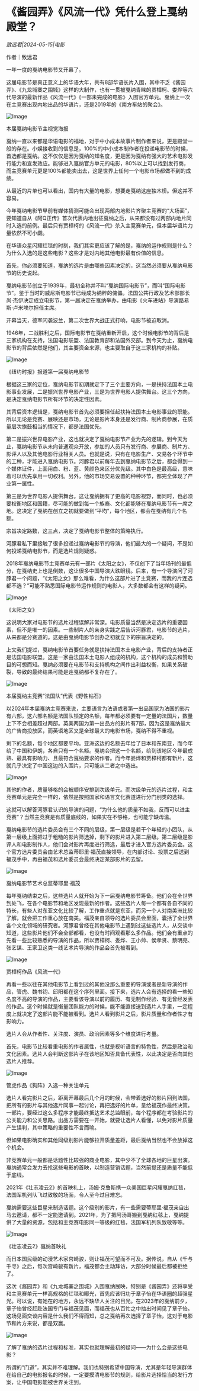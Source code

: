 # 《酱园弄》《风流一代》凭什么登上戛纳殿堂？

*致远君|2024-05-15|电影*

作者｜致远君

一年一度的戛纳电影节又开幕了。

这届电影节是真正意义上的华语大年，共有8部华语长片入围，其中不乏《酱园弄》、《九龙城寨之围城》这样的大制作，也有一贯被戛纳青睐的贾樟柯、娄烨等六代导演的最新作品《风流一代》《一部未完成的电影》入围官方单元。戛纳上一次在主竞赛出现内地出品的华语片，还是2019年的《南方车站的聚会》。

![Image](http://static.ylzbl.com/uploads/ueditor/php/upload/image/20240515/1715744923944945.jpeg)

本届戛纳电影节主视觉海报

戛纳一直以来都是华语电影的福地，对于中小成本故事片制作者来说，更是殿堂一般的存在。小娱接收到的信息是，100%的中小成本制作者在投递电影节的时候，首选都是戛纳。这不仅仅是因为戛纳的知名度，更是因为戛纳有强大的艺术电影发行能力和宣发效应。能够进入戛纳官方单元的电影，80%以上可以找到发行商，而主竞赛单元更是100%都能卖出去，这是世界上任何一个电影市场都做不到的成绩。

从最近的片单也可以看出，国内有大量的电影，想要走戛纳这座独木桥。但这并不容易。

今年戛纳电影节早前有媒体猜测可能会出现两部内地影片齐聚主竞赛的“大场面”，要知道自从《阿Q正传》首次代表内地出征戛纳之后，从来都没有过两部内地片同时入选的前例。最后只有贾樟柯的《风流一代》杀入主竞赛单元，但本届华语片力量依然不可小觑。

在华语众星闪耀红毯的时刻，我们其实更应该了解的是，戛纳的运作规则是什么？为什么入选的是这些电影？这些才是对内地其他电影最有价值的信息。

首先，你必须要知道，戛纳的选片是由哪些因素决定的，这当然必须要从戛纳电影节的历史说起。

戛纳电影节创立于1939年，最初全称并不叫“戛纳国际电影节”，而叫“国际电影节”。鉴于当时的威尼斯电影节已经成为纳粹的傀儡，法国公共行政及艺术部部长尚·杰伊决定成立电影节，第一届决定在戛纳举办，由电影《火车进站》导演路易斯·卢米埃尔担任主席。

开幕当天，德军闪袭波兰，第二次世界大战正式打响，电影节被迫取消。

1946年，二战胜利之后，国际电影节在戛纳重新开启，这个时候电影节的背后是三家机构在支持，法国电影联盟、法国教育部和法国外交部。到今天为止，戛纳电影节的背后依然是他们，其主要资金来源，也主要取自于这三家机构的补贴。

![Image](http://static.ylzbl.com/uploads/ueditor/php/upload/image/20240515/1715744923812605.jpeg)

《纽约时报》报道第一届戛纳电影节

根据这三家的定位，戛纳电影节初期就定下了三个主要方向，一是扶持法国本土电影事业发展，二是振兴世界电影产业，三是为世界电影人提供舞台。这三个方向，是决定戛纳电影节所有环节的决定性因素。

其背后资本逻辑是，戛纳电影节首先必须要担任起扶持法国本土电影事业的职能。所以无论是竞赛、展映还是市场，无论是影片本身还是发行商、制片商参展，在质量层次旗鼓相当的情况下，都是法国优先。

第二是振兴世界电影产业，这也就决定了戛纳电影节产业为先的逻辑。到今天为止，戛纳电影节从未向普通观众开放，参加的人员只有发行商、参展商、制片方、影评人以及其他电影行业相关人员。也就是说，只有在电影生产、交易各个环节中的工种，才能进入戛纳电影节。河豚君以前每年去到戛纳电影节之后，都会得到一个媒体证件，上面用白、粉、蓝、黄颜色来区分优先级。其中白色是最高级，意味着可以优先享用一切权利。另外，他的市场交易设置的种种环节，都完全体现了产业第一属性。

第三是为世界电影人提供舞台。这让戛纳拥有了更高的电影视野，而同时，也必须要权衡地区和国籍，尽可能的做到每一个族裔、文化都能够在戛纳电影节有一席之地。这决定了戛纳在创立之初就要做到“平均”，每个地区，都会在戛纳有几个名额。

宗旨决定路数，这三点，决定了戛纳电影节整体的策略执行。

河豚君私下里接触了很多投递过戛纳电影节的导演，他们最大的一个疑问，不是如何投递戛纳电影节，而是选片规则疑惑。

2018年戛纳电影节主竞赛单元有一部片《太阳之女》，不仅创下了当年场刊的最低分，在戛纳史上也是倒数，这让很多中国导演大跌眼镜。后来，有一个导演问了河豚君一个问题，“《太阳之女》那么难看，为什么这部片进了主竞赛，而我的片连选都不选？”可能不熟悉国际电影节运作规则的电影人，大多数都会有这样的疑问。

![Image](http://static.ylzbl.com/uploads/ueditor/php/upload/image/20240515/1715744924374235.jpeg)

《太阳之女》

这说明大家对电影节的选片过程误解非常深。电影质量当然是决定选片的重要因素，但不是唯一的因素。一些制片人的亲身实践之后告诉河豚君，电影节的选片，从来都是分赛道的。这是由戛纳电影节创办之初就立下的宗旨决定的。

上文我们提过，戛纳电影节首要任务就是扶持法国本土电影产业，背后的支持者正是法国电影联盟。这是一家由法国本土电影人组成的机构，这个机构的成员和赞助目的可想而知。戛纳必须要在电影节和支持机构之间作出利益权衡，如果关系破裂，导致的最终结果可能是连戛纳都不复存在了。

![Image](http://static.ylzbl.com/uploads/ueditor/php/upload/image/20240515/1715744924610959.jpeg)

本届戛纳主竞赛“法国队”代表《野性钻石》

以2024年本届戛纳主竞赛来说，主要语言为法语或者第一出品国家为法国的影片有六部，这六部名额是法国队锁定的名额，每年都必须要有一定量的法国片，数量上下不会相差超过两部。英美两国为第一出品方的影片有7部，因为这是戛纳最大的广告商投放区，而英语地区又是全球最大的电影市场，戛纳不得不重视。

剩下的名额，每个地区都要平均。亚洲这边的名额去年给了日本和东南亚，而今年给了中国和伊朗，各自只有一个名额。戛纳会把这一个名额，给到该地区今年最成熟、最具有影响力、且最符合戛纳要求的作者。而今年娄烨和贾樟柯都有新片，这就几乎决定了中国这边的入围片，只可能从二者之中选出。

![Image](http://static.ylzbl.com/uploads/ueditor/php/upload/image/20240515/1715744925908698.jpeg)

其他的作者，质量够格的会被顺序安排到次级单元。而次级单元的选片过程，和主竞赛单元是完全一样的，依然是按照国家和语言文化赛道进行分门别类的选择。

这就可以解答河豚君认识的导演的问题，“为什么他的质量不如我，反而可以进主竞赛”？当然主竞赛是有质量底线的，如果实在不够格，也可能宁缺毋滥。

戛纳电影节的选片委员会有三个不同的层级，第一层级是若干个年轻的小团队，从第一层级上面把过于粗糙的影片筛选掉，剩下的影片进入第二层级。第二层级是影评人和电影制作人，他们会对影片再度进行筛选，最后才进入官方选片委员会。这个官方选片委员会由艺术总监蒂耶里·福茂直接领导，在内部讨论、投票之后送到福茂手中，再由福茂和选片委员会最终决定某部影片的去留。

![Image](http://static.ylzbl.com/uploads/ueditor/php/upload/image/20240515/1715744925910475.jpeg)

戛纳电影节艺术总监蒂耶里·福茂

每年戛纳结束之后，这些选片人就开始为下一届戛纳电影节筹备。他们会在全世界到处飞，在各个电影节和地区发现最新的作者。这些选片人每一个都有各自不同的特长，有些人对东亚文化比较了解，工作重点就是东亚，而另一个人对南美洲比较了解，就会把工作重心放在南美。福茂亲自领导的选片委员会里面，囊括了全世界各个文化领域的研究者。河豚君曾经在其他电影节上遇到过这些选片人，从交谈中知道，这些影片他们不会全部都看，也没有时间观看那么多作品。他们会有重点的先看一些比较熟悉的导演的作品，所以贾樟柯、娄烨、王小帅、侯孝贤、蔡明亮、张艺谋、王家卫这类一线艺术片导演的作品会首先被看到。

![Image](http://static.ylzbl.com/uploads/ueditor/php/upload/image/20240515/1715744926158008.jpeg)

贾樟柯作品《风流一代》

再看一些以往在其他电影节上看到过的其他没那么重要的导演或者是新导演的作品，管虎、魏书钧、邱阳都在这个序列里面。接下来，选片人会有选择的看一些知名度不高的导演的作品，主要看该导演以前的履历、有无制作经验、有无曾经发表的作品。这个时候就是衡量团队能力的时候，能不能直接送到选片人手里，一定程度上就决定了这部片能不能被看到。选片人看到影片之后，影片质量和作者性才有影响力。

选片人会从作者性、关注度、演员、政治因素等多个维度进行考量。

首先，电影节比较看重电影的作者属性，也就是视听语言的特色性，然后是政治和文化因素。选片人会判断这部片子在该地区知否具备代表性，以此决定是否向其他选片人推荐。

![Image](http://static.ylzbl.com/uploads/ueditor/php/upload/image/20240515/1715744927248923.jpeg)

管虎作品《狗阵》入选一种关注单元

选片人看完影片之后，距离开幕最后几个月的时候，会带着选好的影片回到法国，把所有的影片与其他选片同事一起讨论，再把选好的片单，呈给福茂作最终决策。一部片，要经过这么多程序才能最终抵达艺术总监眼前，每个程序都在考验影片的公关能力和公关思路。出品方需要在一开始，就要让选片人看懂，以免对影片质量产生误判，其中策略的重要性不言而喻。

但如果电影确实和其他同级别影片能够拉开质量差距，最后戛纳当然也不会放掉这个机会。

非竞赛单元一般都是话题性比较强的商业电影，其中少不了全球各地的巨星出演。戛纳通常会发力去抢这些电影的首映，以制造营销话题，当然前提还是质量不能低于底线。

2021年《壮志凌云2》的首映礼上，汤姆·克鲁斯携一众美国巨星闪耀戛纳红毯，法国军机列队飞过致敬的场面，令人至今过目难忘。

戛纳需要这些巨星来制造话题。这个级别的影片，有一些需要蒂耶里·福茂亲自出马去邀请，都不一定能邀请到。2021年，为了把阿汤哥搬到戛纳红毯上，戛纳提供了大量的资源，包括和主竞赛电影同一等级的红毯，法国军机列队致敬等等。

![Image](http://static.ylzbl.com/uploads/ueditor/php/upload/image/20240515/1715744927735565.jpeg)

《壮志凌云2》戛纳首映礼

而日本国民级的动漫艺术家宫崎骏，则让福茂可望而不可及。据传说，自从《千与千寻》之后，每次宫崎骏有新片，福茂都会主动拜访，大部分时候最后都被拒绝了。

这次《酱园弄》和《九龙城寨之围城》入围戛纳展映，特别是《酱园弄》还将享受和主竞赛单元一样高规格的红毯和曝光，首先应该归功于章子怡在华语圈的超强星光。可以说，有她在的地方，永远不缺华人关注的目光。在2023年的戛纳前夕，章子怡曾经赶赴法国专门与福茂见面，而福茂也从百忙之中抽出时间见了章子怡。这场见面交谈内容是什么我们不得而知，总之戛纳再次选择了章子怡，这对于电影节和片方来说，都是双赢。

![Image](http://static.ylzbl.com/uploads/ueditor/php/upload/image/20240515/1715744928493726.jpeg)

了解了戛纳的选片过程和标准，其实也就理解最初的疑问——为什么会是这些电影？

所谓的“门道”，其实并不难理解。我们也特别希望中国导演，尤其是年轻导演群体在给自己的电影报名的时候，一定要摸清电影节的规则，给影片选择恰当的发行方案，让中国电影能被世界关注到。

